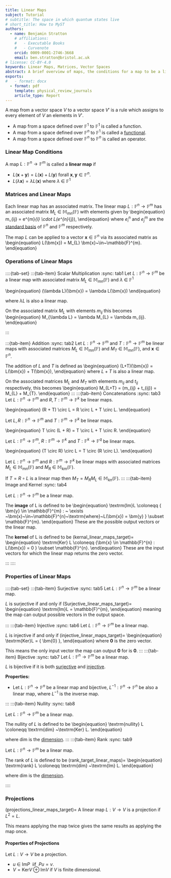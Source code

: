 ```yaml
---
title: Linear Maps 
subject: Tutorial
# subtitle: The space in which quantum states live
# short_title: How to MyST
authors:
  - name: Benjamin Stratton
    # affiliations:
    #   - Executable Books
    #   - Curvenote
    orcid: 0009-0001-2746-3668
    email: ben.stratton@bristol.ac.uk
# license: CC-BY-4.0
keywords: Linear Maps, Matrices, Vector Spaces 
abstract: A brief overview of maps, the conditions for a map to be a linear maps and some of there properties. 
exports:
#   - format: docx
  - format: pdf
    template: physical_review_journals
    article_type: Report
---
```


A map from a vector space $V$ to a vector space $V'$ is a rule which assigns to every element of $V$ an elements in $V'$. 

- A map from a space defined over $\mathbb{F}^{1}$ to $\mathbb{F}^{1}$ is called a function.
- A map from a space defined over $\mathbb{F}^{n}$ to $\mathbb{F}^{1}$ is called a [functional](#functional_target_glossary).
- A map from a space defined over $\mathbb{F}^{n}$ to $\mathbb{F}^{n}$ is called an operator. 

### Linear Map Conditions

A map $L: \mathbb{F}^{n} \rightarrow \mathbb{F}^{m}$ is called a **linear map** if
- $L(\bm{x} + \bm{y}) = L(\bm{x}) + L(\bm{y})$ forall $\bm{x}, \bm{y} \in \mathbb{F}^{n}$. 
- $L(\lambda \bm{x}) = \lambda L(\bm{x})$ where $\lambda ~ \in ~ \mathbb{F}^{1}$

### Matrices and Linear Maps

Each linear map has an associated matrix. The linear map $L: \mathbb{F}^{n} \rightarrow \mathbb{F}^{m}$ has an associated matrix $M_{L}~\in~\mathbb{M}_{mn}(\mathbb{F})$ with elements given by 
\begin{equation}
m_{ij} = e^{m}_{i} \cdot L(e^{n}_{j}),
\end{equation}
where $e^{n}_{i}$ and $e^{m}_{j}$ are the [standard basis](#standard_basis_basis_target) of $\mathbb{F}^{n}$ and $\mathbb{F}^{m}$ respectively. 

The map $L$ can be applied to a vector $\bm{x} \in \mathbb{F}^{n}$ via its associated matrix as 
\begin{equation}
L(\bm{x}) = M_{L} \bm{x}~\in~\mathbb{F}^{m}.
\end{equation}

### Operations of Linear Maps

::::{tab-set}
:::{tab-item} Scalar Multiplication
:sync: tab1
Let $L: \mathbb{F}^{n} \rightarrow \mathbb{F}^{m}$ be a linear map with associated matrix $M_{L}~\in~\mathbb{M}_{mn}(\mathbb{F})$ and $\lambda~\in~\mathbb{F}^{1}$

\begin{equation}
(\lambda L)(\bm{x}) = \lambda L(\bm{x})
\end{equation}

where $\lambda L$ is also a linear map. 

On the associated matrix $M_{L}$ with elements $m_{ij}$ this becomes 
\begin{equation}
M_{\lambda L} = \lambda M_{L} = \lambda m_{ij}.
\end{equation}

:::

:::{tab-item} Addition
:sync: tab2
Let $L: \mathbb{F}^{n} \rightarrow \mathbb{F}^{m}$ and $T: \mathbb{F}^{n} \rightarrow \mathbb{F}^{m}$ be linear maps with associated matrices $M_{L}~\in~\mathbb{M}_{mn}(\mathbb{F})$ and $M_{T}~\in~\mathbb{M}_{mn}(\mathbb{F})$, and $\bm{x} \in \mathbb{F}^{n}$. 

The addition of $L$ and $T$ is defined as 
\begin{equation}
(L+T)(\bm{x}) = L(\bm{x}) + T(\bm{x}),
\end{equation}
where $L+T$ is also a linear map. 

On the associated matrices $M_{L}$ and $M_{T}$ with elements $m_{ij}$ and $t_{ij}$ respectively, this becomes 
\begin{equation}
M_{L+T} = (m_{ij} + t_{ij}) = M_{L} + M_{T}. 
\end{equation}
:::
:::{tab-item} Concatenations
:sync: tab3
Let $L: \mathbb{F}^{n} \rightarrow \mathbb{F}^{m}$ and $R,T: \mathbb{F}^{m} \rightarrow \mathbb{F}^{k}$ be linear maps.

\begin{equation}
(R + T) \circ L = R \circ L + T \circ L.
\end{equation}

Let $L,R: \mathbb{F}^{n} \rightarrow \mathbb{F}^{m}$ and $T: \mathbb{F}^{m} \rightarrow \mathbb{F}^{k}$ be linear maps.

\begin{equation}
T \circ (L + R) = T \circ L + T \circ R.
\end{equation}

Let $L: \mathbb{F}^{n} \rightarrow \mathbb{F}^{m}$, $R: \mathbb{F}^{m} \rightarrow \mathbb{F}^{k}$ and $T: \mathbb{F}^{k} \rightarrow \mathbb{F}^{q}$ be linear maps.

\begin{equation}
  (T \circ R) \circ L = T \circ (R \circ L).
\end{equation}

Let $L: \mathbb{F}^{n} \rightarrow \mathbb{F}^{m}$ and $R: \mathbb{F}^{m} \rightarrow \mathbb{F}^{k}$ be linear maps with associated matrices $M_{L}~\in~\mathbb{M}_{mn}(\mathbb{F})$ and $M_{R}~\in~\mathbb{M}_{km}(\mathbb{F})$.

If $T = R \circ L$ is a linear map then $M_{T} = M_{R}M_{L}~\in~\mathbb{M}_{kn}(\mathbb{F})$. 
:::
:::{tab-item} Image and Kernel
:sync: tab4

Let $L: \mathbb{F}^{n} \rightarrow \mathbb{F}^{m}$ be a linear map.

The **image** of L is defined to be 
\begin{equation}
\textrm{Im}L \coloneqq \{ \bm{y} \in \mathbb{F}^{m} : ~ \exists ~\bm{x}~\in~\mathbb{F}^{n}~\textrm{where}~L(\bm{x}) = \bm{y} \} \subset \mathbb{F}^{m}.
\end{equation}
These are the possible output vectors or the linear map.

The **kernel** of L is defined to be 
(kernal_linear_maps_target)=
\begin{equation}
\textrm{Ker} L \coloneqq \{\bm{x} \in \mathbb{F}^{n} : L(\bm{x}) = 0 \} \subset \mathbb{F}^{n}.
\end{equation}
These are the input vectors for which the linear map returns the zero vector. 


:::
::::

### Properties of Linear Maps

::::{tab-set}
:::{tab-item} Surjective
:sync: tab5
Let $L: \mathbb{F}^{n} \rightarrow \mathbb{F}^{m}$ be a linear map.

$L$ is surjective if and only if
(Surjective_linear_maps_target)=
\begin{equation}
\textrm{Im}L = \mathbb{F}^{m},
\end{equation}
meaning the map can output possible vectors in the output space. 

:::
:::{tab-item} Injective
:sync: tab6
Let $L: \mathbb{F}^{n} \rightarrow \mathbb{F}^{m}$ be a linear map.

$L$ is injective if and only if
(injective_linear_maps_target)=
\begin{equation}
\textrm{Ker}L = \{ \bm{0} \},
\end{equation}
where $\bm{0}$ is the zero vector. 

This means the only input vector the map can output $\bm{0}$ for is $\bm{0}$. 
:::
:::{tab-item} Bijective 
:sync: tab7
Let $L: \mathbb{F}^{n} \rightarrow \mathbb{F}^{m}$ be a linear map.

$L$ is bijective if it is both [surjective](#Surjective_linear_maps_target) and [injective](#injective_linear_maps_target). 

**Properties:**
- Let $L: \mathbb{F}^{n} \rightarrow \mathbb{F}^{n}$ be a linear map and bijective, $L^{-1}: \mathbb{F}^{n} \rightarrow \mathbb{F}^{n}$ be also a linear map, where $L^{-1}$ is the inverse map. 

:::
:::{tab-item} Nullity 
:sync: tab8

Let $L: \mathbb{F}^{n} \rightarrow \mathbb{F}^{m}$ be a linear map.

The nullity of $L$ is defined to be 
\begin{equation}
\textrm{nullity} L \coloneqq \textrm{dim} ~\textrm{Ker} L.
\end{equation} 

where $\textrm{dim}$ is the [dimension](#dimension_vector_spaces_target). 
:::
:::{tab-item} Rank 
:sync: tab9

Let $L: \mathbb{F}^{n} \rightarrow \mathbb{F}^{m}$ be a linear map.

The rank of $L$ is defined to be 
(rank_target_linear_maps)=
\begin{equation}
\textrm{rank} L \coloneqq \textrm{dim} ~\textrm{Im} L.
\end{equation} 

where $\textrm{dim}$ is the [dimension](#dimension_vector_spaces_target). 

::::

### Projections
(projections_linear_maps_target)=
A linear map $L: V \rightarrow V$ is a projection if $L^{2}=L$. 

This means applying the map twice gives the same results as applying the map once. 

#### Properties of Projections

Let $L: V \rightarrow V$ be a projection.

- $u~\in~\textrm{Im}P ~ ~ \textrm{iif} ~ ~ Pu=v$.
- $V = \textrm{Ker} V \oplus \textrm{Im} V$ if $V$ is finite dimensional.

